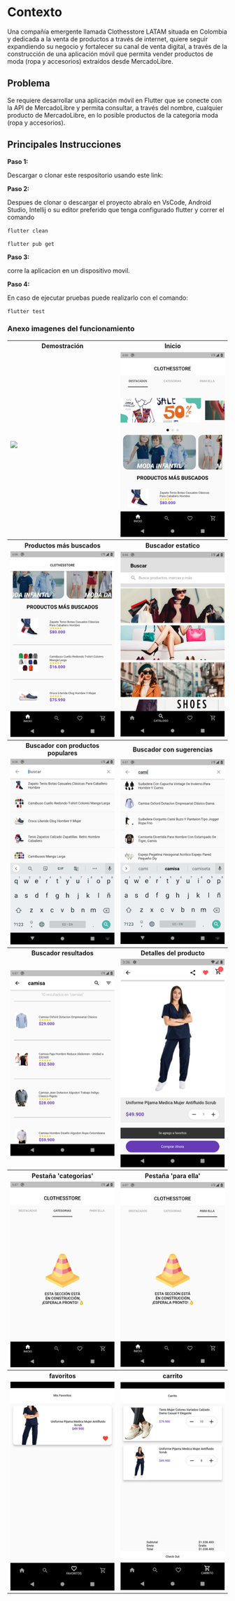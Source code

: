 # Contexto

Una compañía emergente llamada Clothesstore LATAM situada en Colombia y dedicada a la venta de productos a través de internet, quiere seguir expandiendo su negocio y fortalecer su canal de venta digital, a través de la construcción de una aplicación móvil que permita vender productos de moda (ropa y accesorios) extraídos desde MercadoLibre.


## Problema

Se requiere desarrollar una aplicación móvil en Flutter que se conecte con la API de MercadoLibre y permita consultar, a través del nombre, cualquier producto de MercadoLibre, en lo posible productos de la categoría moda (ropa y accesorios).

## Principales Instrucciones

**Paso 1:**

Descargar o clonar este respositorio usando este link:


**Paso 2:**

Despues de clonar o descargar el proyecto abralo en VsCode, Android Studio, Intellij o su editor preferido que tenga configurado flutter y correr el comando

```
flutter clean
```
```
flutter pub get
```

**Paso 3:**

corre la aplicacion en un dispositivo movil.

**Paso 4:**

En caso de ejecutar pruebas puede realizarlo con el comando:

```
flutter test 
```

### Anexo imagenes del funcionamiento

  <table>
    <tbody>
    <tr>
        <th><Strong>Demostración</Strong></th>
        <th><Strong>Inicio</Strong></th>
      </tr>
        <tr>
            <td> <img src="https://media.giphy.com/media/p4mlfrPtSsPHzLUA2U/giphy.gif" width="250"></td>
            <td> <img src="./screenshots/slider.png" alt="Slider" width="250"/></td>
        </tr>
        <tr>
            <th><Strong>Productos más buscados</Strong></th>
            <th><Strong>Buscador estatico</Strong></th>
        </tr>
        <tr>
           <td> <img src="./screenshots/more.png" alt="Home-Dark" width="250"/></td>
            <td> <img src="./screenshots/search1.png" alt="alert-ligth" width="250"/></td>
        </tr>
        <tr>
            <th><Strong>Buscador con productos populares</Strong></th>
            <th><Strong>Buscador con sugerencias</Strong></th>
        </tr>
        <tr>
           <td> <img src="./screenshots/search2.png" alt="Home-Dark" width="250"/></td>
            <td> <img src="./screenshots/search3.png" alt="alert-ligth" width="250"/></td>
        </tr>
        <tr>
            <th><Strong>Buscador resultados</Strong></th>
            <th><Strong>Detalles del producto</Strong></th>
        </tr>
        <tr>
           <td> <img src="./screenshots/search4.png" alt="Home-Dark" width="250"/></td>
            <td> <img src="./screenshots/favorito.png" alt="alert-ligth" width="250"/></td>
        </tr>
        <tr>
            <th><Strong>Pestaña 'categorias'</Strong></th>
            <th><Strong>Pestaña 'para ella'</Strong></th>
        </tr>
        <tr>
           <td> <img src="./screenshots/categorias.png" alt="Home-Dark" width="250"/></td>
            <td> <img src="./screenshots/her.png" alt="alert-ligth" width="250"/></td>
        </tr>
        <tr>
            <th><Strong>favoritos</Strong></th>
            <th><Strong>carrito</Strong></th>
        </tr>
        <tr>
           <td> <img src="./screenshots/screenFavorito.png" alt="Home-Dark" width="250"/></td>
            <td> <img src="./screenshots/carrito.png" alt="alert-ligth" width="250"/></td>
        </tr>
    </tbody>
  </table>



